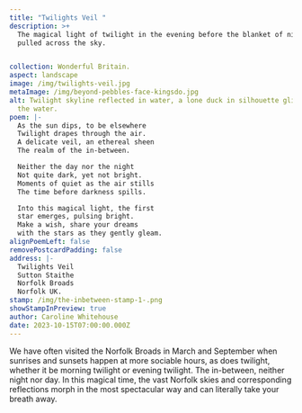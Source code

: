 ```yaml
---
title: "Twilights Veil "
description: >+
  The magical light of twilight in the evening before the blanket of night is
  pulled across the sky.


collection: Wonderful Britain.
aspect: landscape
image: /img/twilights-veil.jpg
metaImage: /img/beyond-pebbles-face-kingsdo.jpg
alt: Twilight skyline reflected in water, a lone duck in silhouette glides over
  the water.
poem: |-
  As the sun dips, to be elsewhere
  Twilight drapes through the air.
  A delicate veil, an ethereal sheen
  The realm of the in-between.

  Neither the day nor the night
  Not quite dark, yet not bright.
  Moments of quiet as the air stills
  The time before darkness spills.

  Into this magical light, the first
  star emerges, pulsing bright.
  Make a wish, share your dreams
  with the stars as they gently gleam.
alignPoemLeft: false
removePostcardPadding: false
address: |-
  Twilights Veil
  Sutton Staithe
  Norfolk Broads
  Norfolk UK.
stamp: /img/the-inbetween-stamp-1-.png
showStampInPreview: true
author: Caroline Whitehouse
date: 2023-10-15T07:00:00.000Z
---
```

We have often visited the Norfolk Broads in March and September when sunrises and sunsets happen at more sociable hours, as does twilight, whether it be morning twilight or evening twilight. The in-between, neither night nor day. In this magical time, the vast Norfolk skies and corresponding reflections morph in the most spectacular way and can literally take your breath away.
